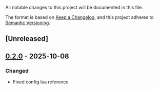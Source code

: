 All notable changes to this project will be documented in this file.

The format is based on [Keep a Changelog](https://keepachangelog.com/en/1.1.0/),
and this project adheres to [Semantic Versioning](https://semver.org/spec/v2.0.0.html).

## [Unreleased]

## [0.2.0] - 2025-10-08

### Changed

- Fixed config.lua reference


[0.2.0]: https://github.com/lucashort7/SkipHarvestMinigames/compare/0.2.0...0.1.0